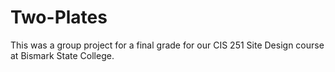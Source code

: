# Two-Plates
This was a group project for a final grade for our CIS 251 Site Design course at Bismark State College.
